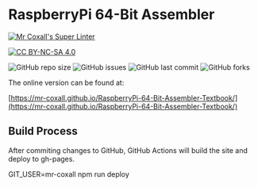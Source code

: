 # RaspberryPi 64-Bit Assembler

[![Mr Coxall's Super Linter](https://github.com/Mr-Coxall/RaspberryPi-64-Bit-Assembler-Textbook/workflows/Mr%20Coxall's%20Super%20Linter/badge.svg)](https://github.com/Mr-Coxall/RaspberryPi-64-Bit-Assembler-Textbook/actions)

[![CC BY-NC-SA 4.0](https://img.shields.io/badge/License-CC%20BY--NC--SA%204.0-blue.svg)](./LICENSE)

![GitHub repo size](https://img.shields.io/github/repo-size/mr-coxall/RaspberryPi-64-Bit-Assembler-Textbook.svg)
![GitHub issues](https://img.shields.io/github/issues/mr-coxall/RaspberryPi-64-Bit-Assembler-Textbook.svg)
![GitHub last commit](https://img.shields.io/github/last-commit/mr-coxall/RaspberryPi-64-Bit-Assembler-Textbook.svg)
![GitHub forks](https://img.shields.io/github/forks/mr-coxall/RaspberryPi-64-Bit-Assembler-Textbook.svg?style=social)

The online version can be found at:

[https://mr-coxall.github.io/RaspberryPi-64-Bit-Assembler-Textbook/](https://mr-coxall.github.io/RaspberryPi-64-Bit-Assembler-Textbook/)

## Build Process

After commiting changes to GitHub, GitHub Actions will build the site and deploy to gh-pages.

GIT_USER=mr-coxall npm run deploy